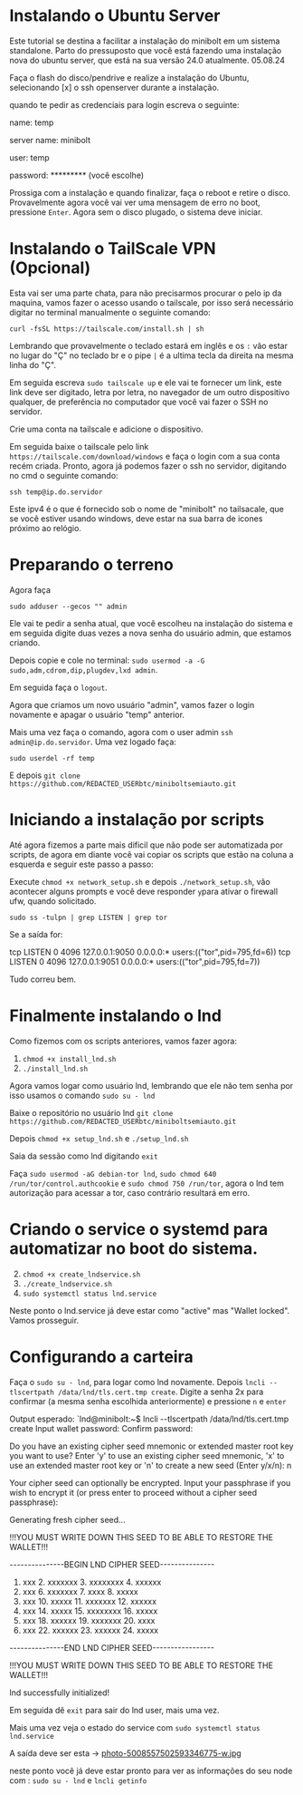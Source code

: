 # Instalando o Ubuntu Server
Este tutorial se destina a facilitar a instalação do minibolt em um sistema standalone. Parto do pressuposto que você está fazendo uma instalação nova do ubuntu server, que está na sua versão 24.0 atualmente. 05.08.24

Faça o flash do disco/pendrive e realize a instalação do Ubuntu, selecionando [x] o ssh openserver durante a instalação.

quando te pedir as credenciais para login escreva o seguinte:

name: temp

server name: minibolt

user: temp

password: ********* (você escolhe)

Prossiga com a instalação e quando finalizar, faça o reboot e retire o disco. Provavelmente agora você vai ver uma mensagem de erro no boot, pressione `Enter`.
Agora sem o disco plugado, o sistema deve iniciar.

# Instalando o TailScale VPN (Opcional)

Esta vai ser uma parte chata, para não precisarmos procurar o pelo ip da maquina, vamos fazer o acesso usando o tailscale, por isso será necessário digitar no terminal manualmente o seguinte comando:

`curl -fsSL https://tailscale.com/install.sh | sh`

Lembrando que provavelmente o teclado estará em inglês e os `:` vão estar no lugar do "Ç" no teclado br e o pipe `|` é a ultima tecla da direita na mesma linha do "Ç".


Em seguida escreva `sudo tailscale up` e ele vai te fornecer um link, este link deve ser digitado, letra por letra, no navegador de um outro dispositivo qualquer, de preferência no computador que você vai fazer o SSH no servidor. 

Crie uma conta na tailscale e adicione o dispositivo.

Em seguida baixe o tailscale pelo link `https://tailscale.com/download/windows` e faça o login com a sua conta recém criada.
Pronto, agora já podemos fazer o ssh no servidor, digitando no cmd o seguinte comando:

`ssh temp@ip.do.servidor`

Este ipv4 é o que é fornecido sob o nome de "minibolt" no tailsacale, que se você estiver usando windows, deve estar na sua barra de icones próximo ao relógio.

# Preparando o terreno

Agora faça 

`sudo adduser --gecos "" admin`

Ele vai te pedir a senha atual, que você escolheu na instalação do sistema e em seguida digite duas vezes a nova senha do usuário admin, que estamos criando. 

Depois copie e cole no terminal:
`sudo usermod -a -G sudo,adm,cdrom,dip,plugdev,lxd admin`. 

Em seguida faça o `logout`.

Agora que criamos um novo usuário "admin", vamos fazer o login novamente e apagar o usuário "temp" anterior.

Mais uma vez faça o comando, agora com o user admin `ssh admin@ip.do.servidor`.
Uma vez logado faça: 

`sudo userdel -rf temp`

E depois `git clone https://github.com/REDACTED_USERbtc/miniboltsemiauto.git`

# Iniciando a instalação por scripts

Até agora fizemos a parte mais dificil que não pode ser automatizada por scripts, de agora em diante você vai copiar os scripts que estão na coluna a esquerda e seguir este passo a passo:

Execute `chmod +x network_setup.sh` e depois `./network_setup.sh`, vão acontecer alguns prompts e você deve responder `y`para ativar o firewall ufw, quando solicitado. 

`sudo ss -tulpn | grep LISTEN | grep tor`

Se a saída for:

tcp     LISTEN 0    4096     127.0.0.1:9050   0.0.0.0:*    users:(("tor",pid=795,fd=6))
tcp     LISTEN 0    4096     127.0.0.1:9051   0.0.0.0:*    users:(("tor",pid=795,fd=7))

Tudo correu bem.

# Finalmente instalando o lnd

Como fizemos com os scripts anteriores, vamos fazer agora:

1. `chmod +x install_lnd.sh`
2. `./install_lnd.sh`

Agora vamos logar como usuário lnd, lembrando que ele não tem senha por isso usamos o comando `sudo su - lnd`

Baixe o repositório no usuário lnd `git clone https://github.com/REDACTED_USERbtc/miniboltsemiauto.git`

Depois `chmod +x setup_lnd.sh` e `./setup_lnd.sh`

Saia da sessão como lnd digitando `exit`

Faça `sudo usermod -aG debian-tor lnd`, `sudo chmod 640 /run/tor/control.authcookie` e `sudo chmod 750 /run/tor`, agora o lnd tem autorização para acessar a tor, caso contrário resultará em erro.

# Criando o service o systemd para automatizar no boot do sistema.

2. `chmod +x create_lndservice.sh`
3. `./create_lndservice.sh`
4. `sudo systemctl status lnd.service`

Neste ponto o lnd.service já deve estar como "active" mas "Wallet locked". Vamos prosseguir.

# Configurando a carteira

Faça o `sudo su - lnd`, para logar como lnd novamente.
Depois `lncli --tlscertpath /data/lnd/tls.cert.tmp create`.
Digite a senha 2x para confirmar (a mesma senha escolhida anteriormente) e pressione `n` e `enter`


Output esperado:
`lnd@minibolt:~$ lncli --tlscertpath /data/lnd/tls.cert.tmp create
Input wallet password:
Confirm password:

Do you have an existing cipher seed mnemonic or extended master root key you want to use?
Enter 'y' to use an existing cipher seed mnemonic, 'x' to use an extended master root key
or 'n' to create a new seed (Enter y/x/n): n

Your cipher seed can optionally be encrypted.
Input your passphrase if you wish to encrypt it (or press enter to proceed without a cipher seed passphrase):

Generating fresh cipher seed...

!!!YOU MUST WRITE DOWN THIS SEED TO BE ABLE TO RESTORE THE WALLET!!!

---------------BEGIN LND CIPHER SEED---------------

 1. xxx     2. xxxxxxx   3. xxxxxxxx   4. xxxxxx
 5. xxx      6. xxxxxxx   7. xxxx       8. xxxxx
 9. xxx      10. xxxxx     11. xxxxxxx    12. xxxxxx
13. xxx      14. xxxxx    15. xxxxxxxx   16. xxxxx
17. xxx      18. xxxxxx  19. xxxxxxx    20. xxxx
21. xxx     22. xxxxxx    23. xxxxxx    24. xxxxx

---------------END LND CIPHER SEED-----------------

!!!YOU MUST WRITE DOWN THIS SEED TO BE ABLE TO RESTORE THE WALLET!!!

lnd successfully initialized!

Em seguida dê `exit` para sair do lnd user, mais uma vez.

Mais uma vez veja o estado do service com `sudo systemctl status lnd.service`

A saída deve ser esta -> [photo-5008557502593346775-w.jpg](https://postimg.cc/zbpWqHP9)

neste ponto você já deve estar pronto para ver as informações do seu node com : `sudo su - lnd` e `lncli getinfo`
